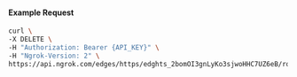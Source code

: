 <!-- Code generated for API Clients. DO NOT EDIT. -->

#### Example Request

```bash
curl \
-X DELETE \
-H "Authorization: Bearer {API_KEY}" \
-H "Ngrok-Version: 2" \
https://api.ngrok.com/edges/https/edghts_2bomOI3gnLyKo3sjwoHHC7UZ6eB/routes/edghtsrt_2bomOEmi8AZ0t2t9lHW9LI2TKNx/oauth
```
